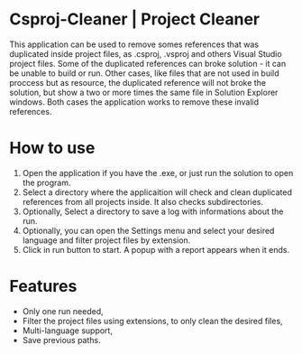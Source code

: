 # Csproj-Cleaner | Project Cleaner

This application can be used to remove somes references that was duplicated inside project files, as .csproj, .vsproj and  others Visual Studio project files. Some of the duplicated references can broke solution - it can be unable to build or run. Other cases, like files that are not used in build proccess but as resource, the duplicated reference will not broke the solution, but show a two or more times the same file in Solution Explorer windows. Both cases the application works to remove these invalid references.


# How to use

1. Open the application if you have the .exe, or just run the solution to open the program.
2. Select a directory where the applicaition will check and clean duplicated references from all projects inside. It also checks subdirectories.
3. Optionally, Select a directory to save a log with informations about the run.
4. Optionally, you can open the Settings menu and select your desired language and filter project files by extension.
5. Click in run button to start. A popup with a report appears when it ends.

# Features

* Only one run needed,
* Filter the project files using extensions, to only clean the desired files,
* Multi-language support,
* Save previous paths.
